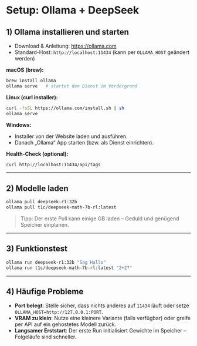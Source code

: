 # Setup: Ollama + DeepSeek

## 1) Ollama installieren und starten
- Download & Anleitung: https://ollama.com
- Standard-Host: `http://localhost:11434` (kann per `OLLAMA_HOST` geändert werden)

**macOS (brew):**
```bash
brew install ollama
ollama serve   # startet den Dienst im Vordergrund
```

**Linux (curl installer):**
```bash
curl -fsSL https://ollama.com/install.sh | sh
ollama serve
```

**Windows:**
- Installer von der Website laden und ausführen.
- Danach „Ollama“ App starten (bzw. als Dienst einrichten).

**Health-Check (optional):**
```bash
curl http://localhost:11434/api/tags
```

---

## 2) Modelle laden
```bash
ollama pull deepseek-r1:32b
ollama pull t1c/deepseek-math-7b-rl:latest
```

> Tipp: Der erste Pull kann einige GB laden – Geduld und genügend Speicher einplanen.

---

## 3) Funktionstest
```bash
ollama run deepseek-r1:32b "Sag Hallo"
ollama run t1c/deepseek-math-7b-rl:latest "2+2?"
```

---

## 4) Häufige Probleme
- **Port belegt**: Stelle sicher, dass nichts anderes auf `11434` läuft oder setze `OLLAMA_HOST=http://127.0.0.1:PORT`.
- **VRAM zu klein**: Nutze eine kleinere Variante (falls verfügbar) oder greife per API auf ein gehostetes Modell zurück.
- **Langsamer Erststart**: Der erste Run initialisiert Gewichte im Speicher – Folgeläufe sind schneller.
